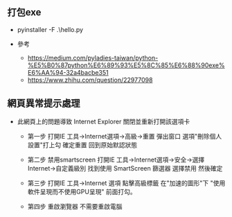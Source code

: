 
## **打包exe**

* pyinstaller -F .\hello.py

* 參考
    * https://medium.com/pyladies-taiwan/python-%E5%B0%87python%E6%89%93%E5%8C%85%E6%88%90exe%E6%AA%94-32a4bacbe351
    * https://www.zhihu.com/question/22977098

## **網頁異常提示處理**

* 此網頁上的問題導致 Internet Explorer 關閉並重新打開該選項卡

    * 第一步
		打開IE
		工具->Internet選項->高級->重置
		彈出窗口
		選項"刪除個人設置"打上勾
		確定重置
		回到原始默認狀態
	
	* 第二步
		禁用smartscreen
		打開IE
		工具->Internet選項->安全->選擇Internet->自定義級別
		找到使用 SmartScreen 篩選器
		選擇禁用
		然後確定
		
	* 第三步
		打開IE
		工具->Internet 選項
		點擊高級標籤
		在"加速的圖形"下
		"使用軟件呈現而不使用GPU呈現"
		前面打勾。
	
	* 第四步
		重啟瀏覽器
		不需要重啟電腦
